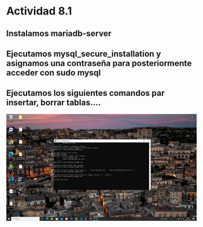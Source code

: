 # Actividad 8.1

## Instalamos mariadb-server

## Ejecutamos mysql_secure_installation y asignamos una contraseña para posteriormente acceder con sudo mysql

## Ejecutamos los siguientes comandos par insertar, borrar tablas....

![act8.1](https://raw.githubusercontent.com/dlopnun1503/Despliegue/refs/heads/master/Capturas%20slackware/08-mysql/act8.1.png)